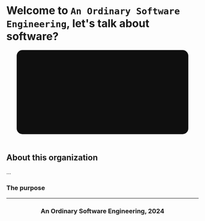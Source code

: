 # Welcome to `An Ordinary Software Engineering`, let's talk about software?

<div align="center">
    <img src="./assets/aose.gif" alt="aOSE branding" width="450" style="border-radius:15px;"/>
</div>

<br />

## About this organization

...

### The purpose

---

<h3 align="center">An Ordinary Software Engineering, 2024</h3>
